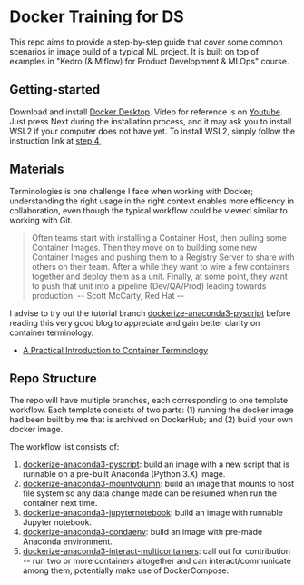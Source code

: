 # Docker Training for DS

This repo aims to provide a step-by-step guide that cover some common scenarios in image build of a typical ML project. It is built on top of examples in "Kedro (& Mlflow) for Product Development & MLOps" course. 

## Getting-started

Download and install [Docker Desktop](https://docs.docker.com/desktop/install/windows-install/). Video for reference is on [Youtube](https://www.youtube.com/watch?v=hczW_L3a2gk&ab_channel=S3CloudHub). Just press Next during the installation process, and it may ask you to install WSL2 if your computer does not have yet. To install WSL2, simply follow the instruction link at [step 4](https://learn.microsoft.com/en-sg/windows/wsl/install-manual#step-4---download-the-linux-kernel-update-package),

## Materials
Terminologies is one challenge I face when working with Docker; understanding the right usage in the right context enables more efficency in collaboration, even though the typical workflow could be viewed similar to working with Git. 

> Often teams start with installing a Container Host, then pulling some Container Images. Then they move on to building some new Container Images and pushing them to a Registry Server to share with others on their team. After a while they want to wire a few containers together and deploy them as a unit. Finally, at some point, they want to push that unit into a pipeline (Dev/QA/Prod) leading towards production.
-- Scott McCarty, Red Hat --

I advise to try out the tutorial branch [dockerize-anaconda3-pyscript](https://bitbucket.org/hoxuanvinh-upskills/docker-ds-training/src/dockerize-anaconda3-pyscript/) before reading this very good blog to appreciate and gain better clarity on container terminology.

- [A Practical Introduction to Container Terminology](https://developers.redhat.com/blog/2018/02/22/container-terminology-practical-introduction#)


## Repo Structure

The repo will have multiple branches, each corresponding to one template workflow. Each template consists of two parts: (1) running the docker image had been built by me that is archived on DockerHub; and (2) build your own docker image.

The workflow list consists of:

1.  [dockerize-anaconda3-pyscript](https://bitbucket.org/hoxuanvinh-upskills/docker-ds-training/src/dockerize-anaconda3-pyscript/): build an image with a new script that is runnable on a pre-built Anaconda (Python 3.X) image.
2.  [dockerize-anaconda3-mountvolumn](???): build an image that mounts to host file system so any data change made can be resumed when run the container next time.
3.  [dockerize-anaconda3-jupyternotebook](???): build an image with runnable Jupyter notebook.
4.  [dockerize-anaconda3-condaenv](???): build an image with pre-made Anaconda environment.
5.  [dockerize-anaconda3-interact-multicontainers](???): call out for contribution -- run two or more containers altogether and can interact/communicate among them; potentially make use of DockerCompose. 
